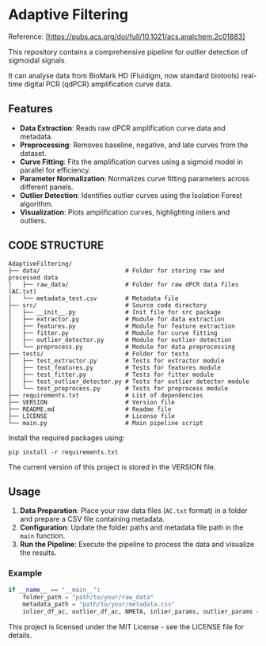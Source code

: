 # Adaptive Filtering

Reference: [https://pubs.acs.org/doi/full/10.1021/acs.analchem.2c01883]

This repository contains a comprehensive pipeline for outlier detection of sigmoidal signals. 

It can analyse data from BioMark HD (Fluidigm, now standard biotools) real-time digital PCR (qdPCR) amplification curve data. 

## Features

- **Data Extraction**: Reads raw dPCR amplification curve data and metadata.
- **Preprocessing**: Removes baseline, negative, and late curves from the dataset.
- **Curve Fitting**: Fits the amplification curves using a sigmoid model in parallel for efficiency.
- **Parameter Normalization**: Normalizes curve fitting parameters across different panels.
- **Outlier Detection**: Identifies outlier curves using the Isolation Forest algorithm.
- **Visualization**: Plots amplification curves, highlighting inliers and outliers.

## CODE STRUCTURE
```
AdaptiveFiltering/
├── data/                        # Folder for storing raw and processed data
│   ├── raw_data/                # Folder for raw dPCR data files (AC.txt)
│   └── metadata_test.csv        # Metadata file
├── src/                         # Source code directory
│   ├── __init__.py              # Init file for src package
│   ├── extractor.py             # Module for data extraction
│   ├── features.py              # Module for feature extraction
│   ├── fitter.py                # Module for curve fitting
│   ├── outlier_detector.py      # Module for outlier detection
│   └── preprocess.py            # Module for data preprocessing
├── tests/                       # Folder for tests
│   ├── test_extractor.py        # Tests for extractor module
│   ├── test_features.py         # Tests for features module
│   ├── test_fitter.py           # Tests for fitter module
│   ├── test_outlier_detector.py # Tests for outlier detector module
│   └── test_preprocess.py       # Tests for preprocess module
├── requirements.txt             # List of dependencies
├── VERSION                      # Version file
├── README.md                    # Readme file
├── LICENSE                      # License file
└── main.py                      # Main pipeline script
```

Install the required packages using:
```
pip install -r requirements.txt
```
The current version of this project is stored in the VERSION file.


## Usage

1. **Data Preparation**: Place your raw data files (`AC.txt` format) in a folder and prepare a CSV file containing metadata.
2. **Configuration**: Update the folder paths and metadata file path in the `main` function.
3. **Run the Pipeline**: Execute the pipeline to process the data and visualize the results.

### Example

```python
if __name__ == "__main__":
    folder_path = "path/to/your/raw_data"
    metadata_path = "path/to/your/metadata.csv"
    inlier_df_ac, outlier_df_ac, NMETA, inlier_params, outlier_params = main(folder_path, metadata_path)
```

This project is licensed under the MIT License - see the LICENSE file for details.
